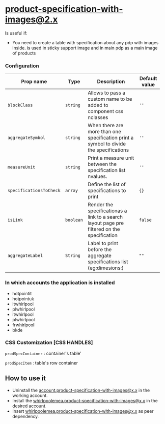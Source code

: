 # product-specification-with-images@2.x

Is useful if:
- You need to create a table with specification about any pdp with images inside.
is used in sticky support image and in main pdp as a main image of products

### Configuration

| Prop name               | Type      | Description                                                                                  | Default value |
| ----------------------- | --------- | -------------------------------------------------------------------------------------------- | ------------- |
| `blockClass`            | `string`  | Allows to pass a custom name to be added to component css nclasses                           | `''`          |
| `aggregateSymbol`       | `string`  | When there are more than one specification print a symbol to divide the specifications       | `''`          |
| `measureUnit`           | `string`  | Print a measure unit between the specification list nvalues.                                 | `''`          |
| `specificationsToCheck` | `array`   | Define the list of specifications to print                                                   | `{}`          |
| `isLink`                | `boolean` | Render the specificationas a link to a search layout page pre filtered on  the specification | `false`       |
| `aggregateLabel`        | `String`  | Label to print before the aggregate specifications list (eg:dimesions:)                      | `""`          |


### In which accounts the application is installed

- hotpointit
- hotpointuk
- itwhirlpool
- plwhirlpool
- itwhirlpool
- plwhirlpool
- frwhirlpool
- bkde

### CSS Customization [CSS HANDLES]

`prodSpecContainer` : container's table'

`prodSpecItem` : table's row container


## How to use it

- Uninstall the account.product-specification-with-images@x.x in the working account.
- Install the whirlpoolemea.product-specification-with-images@x.x in the desired account.
- Insert whirlpoolemea.product-specification-with-images@x.x as peer dependency.
